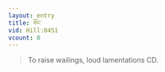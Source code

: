 ```yaml
---
layout: entry
title: ཅོང་
vid: Hill:0451
vcount: 0
---
```

> To raise wailings, loud lamentations CD\.


